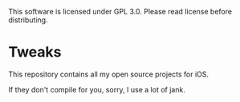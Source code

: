 This software is licensed under GPL 3.0. Please read license before distributing.

# Tweaks

This repository contains all my open source projects for iOS.

If they don't compile for you, sorry, I use a lot of jank.
